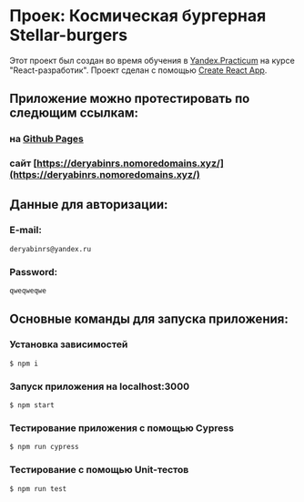 # Проек: Космическая бургерная Stellar-burgers

Этот проект был создан во время обучения в [Yandex.Practicum](https://practicum.yandex.ru) на курсе "React-разработик".
Проект сделан с помощью [Create React App](https://github.com/facebook/create-react-app).


## Приложение можно протестировать по следющим ссылкам:

### на [Github Pages](https://deryabinrs.github.io/react-burger/)
### сайт [https://deryabinrs.nomoredomains.xyz/](https://deryabinrs.nomoredomains.xyz/)


## Данные для авторизации:
### E-mail:
    deryabinrs@yandex.ru

### Password:
    qweqweqwe


## Основные команды для запуска приложения:
### Установка зависимостей
    $ npm i

### Запуск приложения на localhost:3000
    $ npm start

### Тестирование приложения с помощью Cypress
    $ npm run cypress

### Тестирование с помощью Unit-тестов
    $ npm run test
